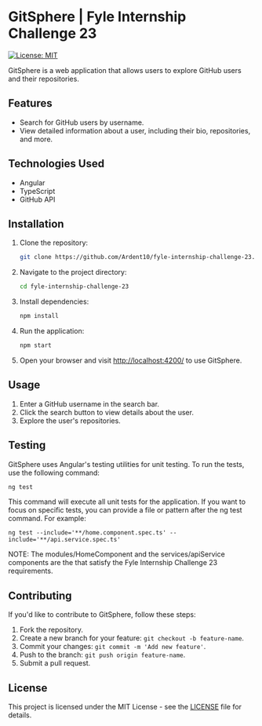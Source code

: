 # GitSphere | Fyle Internship Challenge 23

[![License: MIT](https://img.shields.io/badge/License-MIT-yellow.svg)](https://opensource.org/licenses/MIT)

GitSphere is a web application that allows users to explore GitHub users and their repositories.

## Features

- Search for GitHub users by username.
- View detailed information about a user, including their bio, repositories, and more.

## Technologies Used

- Angular
- TypeScript
- GitHub API

## Installation

1. Clone the repository:

   ```bash
   git clone https://github.com/Ardent10/fyle-internship-challenge-23.git
   ```

2. Navigate to the project directory:

   ```bash
   cd fyle-internship-challenge-23
   ```

3. Install dependencies:

   ```bash
   npm install
   ```

4. Run the application:

   ```bash
   npm start
   ```

5. Open your browser and visit [http://localhost:4200/](http://localhost:4200/) to use GitSphere.

## Usage

1. Enter a GitHub username in the search bar.
2. Click the search button to view details about the user.
3. Explore the user's repositories.

## Testing

GitSphere uses Angular's testing utilities for unit testing. To run the tests, use the following command:

```bash
ng test
```

This command will execute all unit tests for the application. If you want to focus on specific tests, you can provide a file or pattern after the ng test command. For example:

```
ng test --include='**/home.component.spec.ts' --include='**/api.service.spec.ts'
```

NOTE: The modules/HomeComponent and the services/apiService components are the that satisfy the Fyle Internship Challenge 23 requirements.

## Contributing

If you'd like to contribute to GitSphere, follow these steps:

1. Fork the repository.
2. Create a new branch for your feature: `git checkout -b feature-name`.
3. Commit your changes: `git commit -m 'Add new feature'`.
4. Push to the branch: `git push origin feature-name`.
5. Submit a pull request.

## License

This project is licensed under the MIT License - see the [LICENSE](LICENSE) file for details.

```

```
